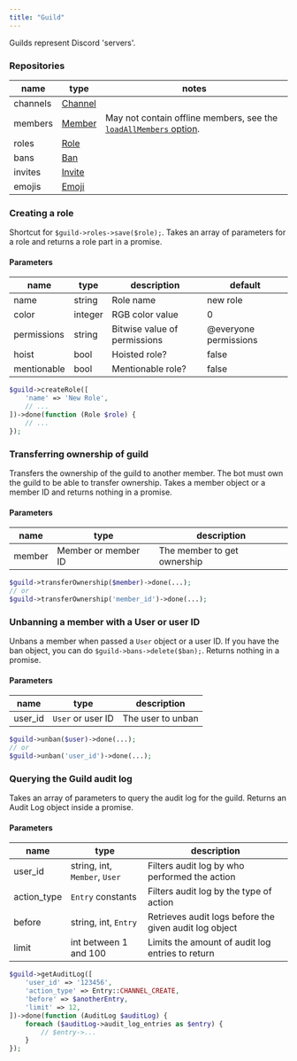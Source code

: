 ```yaml
---
title: "Guild"
---
```


Guilds represent Discord 'servers'.

### Repositories

| name     | type                | notes                                                                        |
| -------- | ------------------- | ---------------------------------------------------------------------------- |
| channels | [Channel](#channel) |                                                                              |
| members  | [Member](#member)   | May not contain offline members, see the [`loadAllMembers` option](#basics). |
| roles    | [Role](#role)       |                                                                              |
| bans     | [Ban](#ban)         |                                                                              |
| invites  | [Invite](#invite)   |                                                                              |
| emojis   | [Emoji](#emoji)     |                                                                              |

### Creating a role

Shortcut for `$guild->roles->save($role);`. Takes an array of parameters for a role and returns a role part in a promise.

#### Parameters

| name        | type    | description                  | default               |
| ----------- | ------- | ---------------------------- | --------------------- |
| name        | string  | Role name                    | new role              |
| color       | integer | RGB color value              | 0                     |
| permissions | string  | Bitwise value of permissions | @everyone permissions |
| hoist       | bool    | Hoisted role?                | false                 |
| mentionable | bool    | Mentionable role?            | false                 |

```php
$guild->createRole([
    'name' => 'New Role',
    // ...
])->done(function (Role $role) {
    // ...
});
```

### Transferring ownership of guild

Transfers the ownership of the guild to another member. The bot must own the guild to be able to transfer ownership. Takes a member object or a member ID and returns nothing in a promise.

#### Parameters

| name   | type                | description                 |
| ------ | ------------------- | --------------------------- |
| member | Member or member ID | The member to get ownership |

```php
$guild->transferOwnership($member)->done(...);
// or
$guild->transferOwnership('member_id')->done(...);
```

### Unbanning a member with a User or user ID

Unbans a member when passed a `User` object or a user ID. If you have the ban object, you can do `$guild->bans->delete($ban);`. Returns nothing in a promise.

#### Parameters

| name    | type              | description       |
| ------- | ----------------- | ----------------- |
| user_id | `User` or user ID | The user to unban |

```php
$guild->unban($user)->done(...);
// or
$guild->unban('user_id')->done(...);
```

### Querying the Guild audit log

Takes an array of parameters to query the audit log for the guild. Returns an Audit Log object inside a promise.

#### Parameters

| name        | type                          | description                                            |
| ----------- | ----------------------------- | ------------------------------------------------------ |
| user_id     | string, int, `Member`, `User` | Filters audit log by who performed the action          |
| action_type | `Entry` constants             | Filters audit log by the type of action                |
| before      | string, int, `Entry`          | Retrieves audit logs before the given audit log object |
| limit       | int between 1 and 100         | Limits the amount of audit log entries to return       |

```php
$guild->getAuditLog([
    'user_id' => '123456',
    'action_type' => Entry::CHANNEL_CREATE,
    'before' => $anotherEntry,
    'limit' => 12,
])->done(function (AuditLog $auditLog) {
    foreach ($auditLog->audit_log_entries as $entry) {
        // $entry->...
    }
});
```
